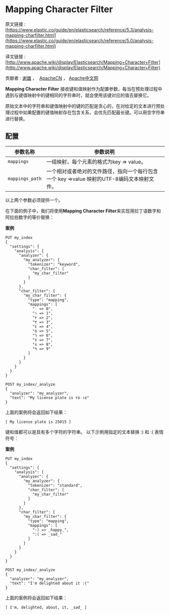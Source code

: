 # Mapping Character Filter

原文链接 : [https://www.elastic.co/guide/en/elasticsearch/reference/5.3/analysis-mapping-charfilter.html](https://www.elastic.co/guide/en/elasticsearch/reference/5.0/analysis-mapping-charfilter.html)

译文链接 :[http://www.apache.wiki/display/Elasticsearch/Mapping+Character+Filter](http://www.apache.wiki/display/Elasticsearch/Mapping+Character+Filter)

贡献者 : [谢雄](/display/~xiexiong) ，  [ApacheCN](/display/~apachecn) ， [Apache中文网](/display/~apachechina)

**Mapping Character Filter** 接收键和值映射作为配置参数，每当在预处理过程中遇到与键值映射中的键相同的字符串时，就会使用该键对应的值去替换它。

原始文本中的字符串和键值映射中的键的匹配是贪心的，在对给定的文本进行预处理过程中如果配置的键值映射存在包含关系，会优先匹配最长键。可以用空字符串进行替换。

## 配置

| 参数名称 | 参数说明 |
| --- | --- |
| `mappings` | 一组映射，每个元素的格式为key =&gt; value。 |
| `mappings_path` | 一个相对或者绝对的文件路径，指向一个每行包含一个 key =&gt;value 映射的UTF-8编码文本映射文件。 |

以上两个参数必须提供一个。

在下面的例子中，我们将使用**Mapping Character Filter**来实现用拉丁语数字和阿拉伯数字的等价替换：

**案例**

```
PUT my_index
{
  "settings": {
    "analysis": {
      "analyzer": {
        "my_analyzer": {
          "tokenizer": "keyword",
          "char_filter": [
            "my_char_filter"
          ]
        }
      },
      "char_filter": {
        "my_char_filter": {
          "type": "mapping",
          "mappings": [
            "٠ => 0",
            "١ => 1",
            "٢ => 2",
            "٣ => 3",
            "٤ => 4",
            "٥ => 5",
            "٦ => 6",
            "٧ => 7",
            "٨ => 8",
            "٩ => 9"
          ]
        }
      }
    }
  }
}

POST my_index/_analyze
{
  "analyzer": "my_analyzer",
  "text": "My license plate is ٢٥٠١٥"
}
```

上面的案例将会返回如下结果：

```
[ My license plate is 25015 ]
```

键和值都可以是具有多个字符的字符串。 以下示例用指定的文本替换 :) 和 :( 表情符号：

**案例**

```
PUT my_index
{
  "settings": {
    "analysis": {
      "analyzer": {
        "my_analyzer": {
          "tokenizer": "standard",
          "char_filter": [
            "my_char_filter"
          ]
        }
      },
      "char_filter": {
        "my_char_filter": {
          "type": "mapping",
          "mappings": [
            ":) => _happy_",
            ":( => _sad_"
          ]
        }
      }
    }
  }
}

POST my_index/_analyze
{
  "analyzer": "my_analyzer",
  "text": "I'm delighted about it :("
}
```

上面的案例将会返回如下结果：

```
[ I'm, delighted, about, it, _sad_ ]
```
